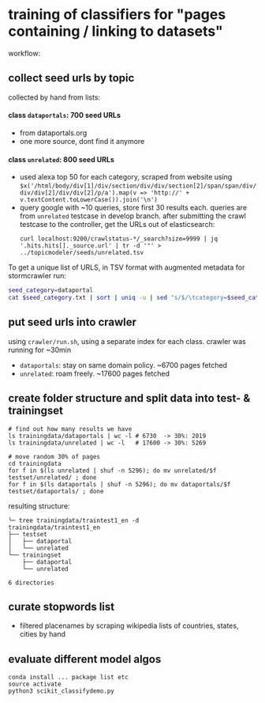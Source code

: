 # training of classifiers for "pages containing / linking to datasets"

workflow:

## collect seed urls by topic
collected by hand from lists:

#### class `dataportals`: 700 seed URLs
- from dataportals.org
- one more source, dont find it anymore

#### class `unrelated`: 800 seed URLs
- used alexa top 50 for each category, scraped from website using `$x('/html/body/div[1]/div/section/div/div/section[2]/span/span/div/div/div[2]/div/div[2]/p/a').map(v => 'http://' + v.textContent.toLowerCase()).join('\n')`
- query google with ~10 queries, store first 30 results each. queries are from `unrelated` testcase in develop branch.
  after submitting the crawl testcase to the controller, get the URLs out of elasticsearch:
    ```
    curl localhost:9200/crawlstatus-*/_search?size=9999 | jq '.hits.hits[]._source.url' | tr -d '"' > ../topicmodeler/seeds/unrelated.tsv
    ```

To get a unique list of URLS, in TSV format with augmented metadata for stormcrawler run:
```sh
seed_category=dataportal
cat $seed_category.txt | sort | uniq -u | sed "s/$/\tcategory=$seed_category\tmax.depth=1/" > $seed_category.tsv
```

## put seed urls into crawler
using `crawler/run.sh`, using a separate index for each class.
crawler was running for ~30min

- `dataportals`: stay on same domain policy. ~6700 pages fetched
- `unrelated`: roam freely. ~17600 pages fetched

## create folder structure and split data into test- & trainingset
```
# find out how many results we have
ls trainingdata/dataportals | wc -l # 6730  -> 30%: 2019
ls trainingdata/unrelated | wc -l   # 17600 -> 30%: 5269

# move random 30% of pages
cd trainingdata
for f in $(ls unrelated | shuf -n 5296); do mv unrelated/$f testset/unrelated/ ; done
for f in $(ls dataportals | shuf -n 5296); do mv dataportals/$f testset/dataportals/ ; done
```

resulting structure:
```
╰─ tree trainingdata/traintest1_en -d
trainingdata/traintest1_en
├── testset
│   ├── dataportal
│   └── unrelated
└── trainingset
    ├── dataportal
    └── unrelated

6 directories
```

## curate stopwords list
- filtered placenames by scraping wikipedia lists of countries, states, cities by hand

## evaluate different model algos
```
conda install ... package list etc
source activate
python3 scikit_classifydemo.py
```
